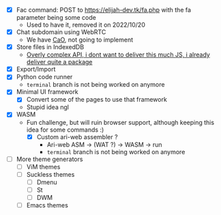 -   [x] Fac command: POST to https://elijah-dev.tk/fa.php with the fa parameter being some code
    -   Used to have it, removed it on 2022/10/20
-   [x] Chat subdomain using WebRTC
    -   We have [CaO](https://user.ari.lt/), not going to implement
-   [x] Store files in IndexedDB
    -   [Overly complex API, i dont want to deliver this much JS, i already deliver quite a package](https://developer.mozilla.org/en-US/docs/Web/API/IndexedDB_API)
-   [x] Export/Import
-   [x] Python code runner
    -   `terminal` branch is not being worked on anymore
-   [x] Minimal UI framework
    -   [x] Convert some of the pages to use that framework
    -   Stupid idea ngl
-   [x] WASM
    -   Fun challenge, but will ruin browser support, although keeping this idea for some commands :)
        -   [x] Custom ari-web assembler ?
            -   Ari-web ASM -> (WAT ?) -> WASM -> run
            -   `terminal` branch is not being worked on anymore
-   [ ] More theme generators
    -   [ ] ViM themes
    -   [ ] Suckless themes
        -   [ ] Dmenu
        -   [ ] St
        -   [ ] DWM
    -   [ ] Emacs themes
